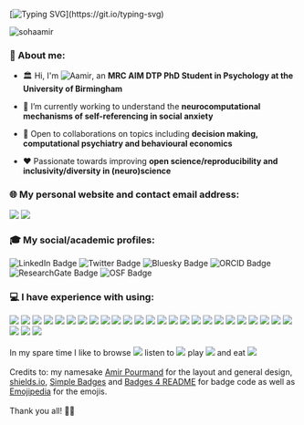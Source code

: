 [![Typing SVG](https://readme-typing-svg.herokuapp.com?color=%2336BCF7&lines=Welcome+to+my+GitHub+Profile!)](https://git.io/typing-svg)
<!-- https://readme-typing-svg.herokuapp.com/demo/ -->

<p align="left"> <img src="https://komarev.com/ghpvc/?username=sohaamir&label=Profile%20views&color=0e75b6&style=flat" alt="sohaamir" /> </p>

### 📖 About me:

- 🏛️ Hi, I'm <img src ="https://img.shields.io/badge/Aamir-Sohail-green?labelColor=white&color=green" alt = "Aamir" />, an **MRC AIM DTP PhD Student in Psychology at the University of Birmingham**
  
- 🧠 I’m currently working to understand the **neurocomputational mechanisms of self-referencing in social anxiety**

- 👯 Open to collaborations on topics including **decision making, computational psychiatry and behavioural economics**
  
- ❤️ Passionate towards improving **open science/reproducibility and inclusivity/diversity in (neuro)science**

### 🌐 My personal website and contact email address: 

<a href="https://sohaamir.github.io" target="blank"><img src="https://img.shields.io/badge/website-000000?style=for-the-badge&logo=About.me&logoColor=white"></a>
<a href="mailto:axs2210@student.bham.ac.uk" target="blank"><img src="https://img.shields.io/badge/Microsoft_Outlook-0078D4?style=for-the-badge&logo=microsoft-outlook&logoColor=white"></a>

### 🎓 My social/academic profiles:

<a href="https://www.linkedin.com/in/aamir-sohail-3a42b9293/" target="_blank" style="text-decoration: none;"><img src="https://img.shields.io/badge/LinkedIn-0077B5?style=for-the-badge&logo=linkedin&logoColor=white" alt="LinkedIn Badge"></a>
<a href="https://twitter.com/anothersohail" target="_blank" style="text-decoration: none;"><img src="https://img.shields.io/badge/Twitter-1DA1F2?style=for-the-badge&logo=twitter&logoColor=white" alt="Twitter Badge"></a>
<a href="https://bsky.app/profile/aamirsohail.bsky.social" target="_blank" style="text-decoration: none;"><img src="https://img.shields.io/badge/Bluesky-0285FF?logo=bluesky&logoColor=fff&style=for-the-badge" alt="Bluesky Badge"></a>
<a href="https://orcid.org/0009-0000-6584-4579" target="_blank" style="text-decoration: none;"><img src="https://img.shields.io/badge/orcid-A6CE39?style=for-the-badge&logo=orcid&logoColor=white" alt="ORCID Badge"></a>
<a href="https://www.researchgate.net/profile/Aamir-Sohail-30" target="_blank" style="text-decoration: none;"><img src="https://img.shields.io/badge/Research_Gate-00CCBB?style=for-the-badge&logo=ResearchGate&logoColor=white" alt="ResearchGate Badge"></a>
<a href="https://osf.io/ya4td/" target="_blank" style="text-decoration: none;"><img src="https://img.shields.io/badge/OSF-2CB9F1?logo=osf&logoColor=fff&style=for-the-badge" alt="OSF Badge"></a>

### 💻 I have experience with using:

<img src="https://img.shields.io/badge/ChatGPT-74aa9c?style=for-the-badge&logo=openai&logoColor=white"> <img src="https://img.shields.io/badge/Google%20Bard-886FBF?style=for-the-badge&logo=googlebard&logoColor=fff">
<img src="https://img.shields.io/badge/Canva-%2300C4CC.svg?&style=for-the-badge&logo=Canva&logoColor=white">
<img src="https://img.shields.io/badge/Docker-2CA5E0?style=for-the-badge&logo=docker&logoColor=white">
<img src="https://img.shields.io/badge/GitHub%20Pages-222222?style=for-the-badge&logo=GitHub%20Pages&logoColor=white">
<img src="https://img.shields.io/badge/Jupyter-F37626.svg?&style=for-the-badge&logo=Jupyter&logoColor=white">
<img src="https://img.shields.io/badge/Markdown-000000?style=for-the-badge&logo=markdown&logoColor=white">
<img src="https://img.shields.io/badge/Microsoft-666666?style=for-the-badge&logo=microsoft&logoColor=white">
<img src="https://img.shields.io/badge/R-276DC3?style=for-the-badge&logo=r&logoColor=white">
<img src="https://img.shields.io/badge/Colab-F9AB00?style=for-the-badge&logo=googlecolab&color=525252">
<img src="https://img.shields.io/badge/RStudio-75AADB?style=for-the-badge&logo=RStudio&logoColor=white">
<img src="https://img.shields.io/badge/VSCode-0078D4?style=for-the-badge&logo=visual%20studio%20code&logoColor=white">
<img src="https://img.shields.io/badge/JavaScript-323330?style=for-the-badge&logo=javascript&logoColor=F7DF1E">
<img src="https://img.shields.io/badge/json-5E5C5C?style=for-the-badge&logo=json&logoColor=white">
<img src="https://img.shields.io/badge/LaTeX-47A141?style=for-the-badge&logo=LaTeX&logoColor=white">
<img src="https://img.shields.io/badge/Python-FFD43B?style=for-the-badge&logo=python&logoColor=blue">
<img src="https://img.shields.io/badge/R-276DC3?style=for-the-badge&logo=r&logoColor=white">
<img src="https://img.shields.io/badge/SciPy-654FF0?style=for-the-badge&logo=SciPy&logoColor=white">
<img src="https://img.shields.io/badge/Microsoft_Excel-217346?style=for-the-badge&logo=microsoft-excel&logoColor=white">
<img src="https://img.shields.io/badge/Microsoft_Word-2B579A?style=for-the-badge&logo=microsoft-word&logoColor=white">
<img src="https://img.shields.io/badge/Notion-000000?style=for-the-badge&logo=notion&logoColor=white">
<img src="https://img.shields.io/badge/Linux-FCC624?style=for-the-badge&logo=linux&logoColor=black">
<img src="https://img.shields.io/badge/mac%20os-000000?style=for-the-badge&logo=apple&logoColor=white">
<img src="https://img.shields.io/badge/Ubuntu-E95420?style=for-the-badge&logo=ubuntu&logoColor=white">
<img src="https://img.shields.io/badge/Windows-0078D6?style=for-the-badge&logo=windows&logoColor=white">
<img src="https://img.shields.io/badge/GIT-E44C30?style=for-the-badge&logo=git&logoColor=white">
<img src="https://img.shields.io/badge/GNU%20Bash-4EAA25?style=for-the-badge&logo=GNU%20Bash&logoColor=white">
<img src="https://img.shields.io/badge/iTerm2-000000?style=for-the-badge&logo=iterm2&logoColor=white">
<br>
<br>
In my spare time I like to browse <img src="https://img.shields.io/badge/YouTube-FF0000?style=for-the-badge&logo=youtube&logoColor=white"> listen to <img src="https://img.shields.io/badge/apple%20music-F34E68?style=for-the-badge&logo=apple%20music&logoColor=white"> play <img src="https://img.shields.io/badge/PlayStation-003791?style=for-the-badge&logo=playstation&logoColor=white"> and eat <img src="https://img.shields.io/badge/McDonald's-FBC817?style=for-the-badge&logo=McDonald's&logoColor=white">
<br>
<br>
Credits to: my namesake <a href="https://github.com/pourmand1376">Amir Pourmand</a> for the layout and general design, <a href="https://shields.io/">shields.io</a>, <a href="https://badges.pages.dev/">Simple Badges</a> and [Badges 4 README](https://github.com/alexandresanlim/Badges4-README.md-Profile) for badge code as well as <a href="https://emojipedia.org/">Emojipedia</a> for the emojis.<br>
<br>
Thank you all! 🙌🏽
